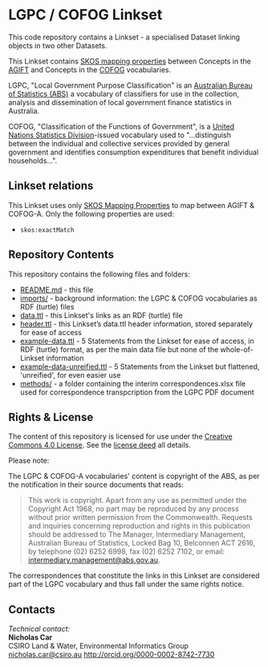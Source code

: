 # LGPC / COFOG Linkset
This code repository contains a Linkset - a specialised Dataset linking objects in two other Datasets.

This Linkset contains [SKOS mapping properties](https://www.w3.org/TR/skos-reference/#mapping) between Concepts in the [AGIFT](http://linked.data.gov.au/def/lgpc) and Concepts in the [COFOG](http://linked.data.gov.au/def/cofog) vocabularies.

LGPC, "Local Government Purpose Classification" is an [Australian Bureau of Statistics (ABS)](https://www.abs.gov.au) a vocabulary of classifiers for use in the collection, analysis and dissemination of local government finance statistics in Australia.

COFOG, "Classification of the Functions of Government", is a [United Nations Statistics Division](https://unstats.un.org/unsd/iiss/Classification-of-the-Functions-of-Government-COFOG.ashx)-issued vocabulary used to "...distinguish between the individual and collective services provided by general government and identifies consumption expenditures that benefit individual households...".


## Linkset relations
This Linkset uses only [SKOS Mapping Properties](https://www.w3.org/TR/skos-reference/#mapping) to map between AGIFT & COFOG-A. Only the following properties are used:

* `skos:exactMatch`



## Repository Contents
This repository contains the following files and folders:

* [README.md](README.md) - this file
* [imports/](imports/) - background information: the LGPC & COFOG vocabularies as RDF (turtle) files
* [data.ttl](data.ttl) - this Linkset's links as an RDF (turtle) file
* [header.ttl](header.ttl) - this Linkset’s data.ttl header information, stored separately for ease of access
* [example-data.ttl](example-data.ttl) - 5 Statements from the Linkset for ease of access, in RDF (turtle) format, as per the main data file but none of the whole-of-Linkset information
* [example-data-unreified.ttl](example-data-unreified.ttl) - 5 Statements from the Linkset but flattened, 'unreified', for even easier use
* [methods/](methods/) - a folder containing the interim correspondences.xlsx file used for correspondence transpcription from the LGPC PDF document


## Rights & License
The content of this repository is licensed for use under the [Creative Commons 4.0 License](https://creativecommons.org/licenses/by/4.0/). See the [license deed](LICENSE) all details.

Please note:

The LGPC & COFOG-A vocabularies' content is copyright of the ABS, as per the notification in their source documents that reads:

> This work is copyright. Apart from any use as permitted under the Copyright Act 1968, no part may be reproduced by any process without prior written permission from the Commonwealth. Requests and inquiries concerning reproduction and rights in this publication should be addressed to The Manager, Intermediary Management, Australian Bureau of Statistics, Locked Bag 10, Belconnen ACT 2616, by telephone (02) 6252 6998, fax (02) 6252 7102, or email: <intermediary.management@abs.gov.au>.

The correspondences that constitute the links in this Linkset are considered part of the LGPC vocabulary and thus fall under the same rights notice.


## Contacts
*Technical contact:*  
**Nicholas Car**  
CSIRO Land & Water, Environmental Informatics Group  
<nicholas.car@csiro.au>
<http://orcid.org/0000-0002-8742-7730>
